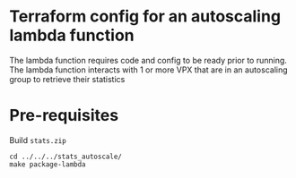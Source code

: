 # Terraform config for an autoscaling lambda function
The lambda function requires code and config to be ready prior to running.
The lambda function interacts with 1 or more VPX that are in an autoscaling group to retrieve their statistics

# Pre-requisites
Build `stats.zip`

```
cd ../../../stats_autoscale/
make package-lambda 
```
